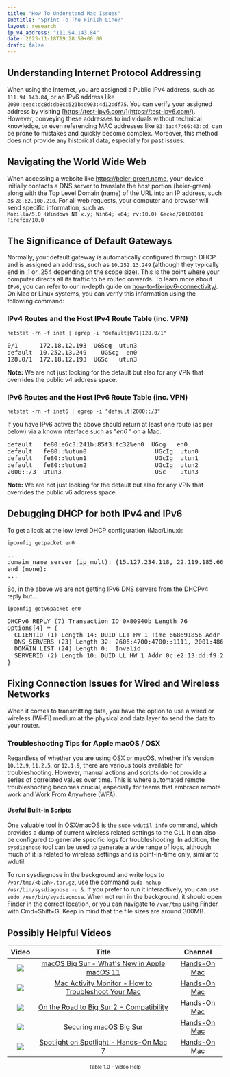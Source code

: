 ```yaml
---
title: "How To Understand Mac Issues"
subtitle: "Sprint To The Finish Line?"
layout: research
ip_v4_address: "111.94.143.84"
date: 2023-11-18T19:28:59+00:00
draft: false
---
```


## Understanding Internet Protocol Addressing

When using the Internet, you are assigned a Public IPv4 address, such as ```111.94.143.84```, or an IPv6 address like ```2000:eeac:dc8d:db8c:523b:d903:4d12:df75```. You can verify your assigned address by visiting [https://test-ipv6.com/](https://test-ipv6.com/). However, conveying these addresses to individuals without technical knowledge, or even referencing MAC addresses like ```83:3a:47:66:43:cd```, can be prone to mistakes and quickly become complex. Moreover, this method does not provide any historical data, especially for past issues.
## Navigating the World Wide Web
When accessing a website like https://beier-green.name, your device initially contacts a DNS server to translate the host portion (beier-green) along with the Top Level Domain (name) of the URL into an IP address, such as ```28.62.100.210```. For all web requests, your computer and browser will send specific information, such as: <br>```Mozilla/5.0 (Windows NT x.y; Win64; x64; rv:10.0) Gecko/20100101 Firefox/10.0```
## The Significance of Default Gateways
Normally, your default gateway is automatically configured through DHCP and is assigned an address, such as ```10.252.13.249``` (although they typically end in .1 or .254 depending on the scope size). This is the point where your computer directs all its traffic to be routed onwards. To learn more about ```IPv6```, you can refer to our in-depth guide on [how-to-fix-ipv6-connectivity/](/blog/how-to-fix-ipv6-connectivity/). On Mac or Linux systems, you can verify this information using the following command:
<br>
### IPv4 Routes and the Host IPv4 Route Table (inc. VPN)
```netstat -rn -f inet | egrep -i "default|0/1|128.0/1"```

<pre>
0/1      172.18.12.193  UGScg  utun3
default  10.252.13.249    UGScg  en0
128.0/1  172.18.12.193  UGSc   utun3</pre>

**Note:** We are not just looking for the default but also for any VPN that overrides the public v4 address space.

### IPv6 Routes and the Host IPv6 Route Table (inc. VPN)
```netstat -rn -f inet6 | egrep -i "default|2000::/3"```

If you have IPv6 active the above should return at least one route (as per below) via a known interface such as "_en0_ " on a Mac. 

<pre>
default   fe80:e6c3:241b:85f3:fc32%en0  UGcg   en0
default   fe80::%utun0                   UGcIg  utun0
default   fe80::%utun1                   UGcIg  utun1
default   fe80::%utun2                   UGcIg  utun2
2000::/3  utun3                          USc    utun3</pre>

**Note:** We are not just looking for the default but also for any VPN that overrides the public v6 address space.
<br>

## Debugging DHCP for both IPv4 and IPv6

To get a look at the low level DHCP configuration (Mac/Linux): 

```ipconfig getpacket en0```

<pre>
...
domain_name_server (ip_mult): {15.127.234.118, 22.119.185.66}
end (none):
...</pre>

So, in the above we are not getting IPv6 DNS servers from the DHCPv4 reply but...

```ipconfig getv6packet en0```

<pre>
DHCPv6 REPLY (7) Transaction ID 0x80940b Length 76
Options[4] = {
  CLIENTID (1) Length 14: DUID LLT HW 1 Time 668691856 Addr 83:3a:47:66:43:cd
  DNS_SERVERS (23) Length 32: 2606:4700:4700::1111, 2001:4860:4860::8844
  DOMAIN_LIST (24) Length 0:  Invalid
  SERVERID (2) Length 10: DUID LL HW 1 Addr 0c:e2:13:dd:f9:2c
}</pre>




## Fixing Connection Issues for Wired and Wireless Networks
When it comes to transmitting data, you have the option to use a wired or wireless (Wi-Fi) medium at the physical and data layer to send the data to your router.
### Troubleshooting Tips for Apple macOS / OSX
Regardless of whether you are using OSX or macOS, whether it's version ```10.12.9```, ```11.2.5```, or ```12.1.9```, there are various tools available for troubleshooting. However, manual actions and scripts do not provide a series of correlated values over time. This is where automated remote troubleshooting becomes crucial, especially for teams that embrace remote work and Work From Anywhere (WFA).
#### Useful Built-in Scripts
One valuable tool in OSX/macOS is the ```sudo wdutil info``` command, which provides a dump of current wireless related settings to the CLI. It can also be configured to generate specific logs for troubleshooting. In addition, the ```sysdiagnose``` tool can be used to generate a wide range of logs, although much of it is related to wireless settings and is point-in-time only, similar to wdutil.

To run sysdiagnose in the background and write logs to ```/var/tmp/<blah>.tar.gz```, use the command ```sudo nohup /usr/bin/sysdiagnose -u &```. If you prefer to run it interactively, you can use ```sudo /usr/bin/sysdiagnose```. When not run in the background, it should open Finder in the correct location, or you can navigate to ```/var/tmp``` using Finder with Cmd+Shift+G. Keep in mind that the file sizes are around 300MB.
## Possibly Helpful Videos

<link href="/plugins/lity/css/lity.min.css" rel="stylesheet">
<script src="/plugins/lity/js/lity.min.js"></script>
<div class="table1-start"></div>

|Video | Title | Channel |
| :---: | :---: | :---: |
|<a href="https://www.youtube.com/watch?v=JMKi6o9kaZI" data-lity><img src="https://i.ytimg.com/vi/JMKi6o9kaZI/default.jpg" class="img-fluid"></a>|<a href="https://www.youtube.com/watch?v=JMKi6o9kaZI" data-lity>macOS Big Sur - What&#39;s New in Apple macOS 11</a>|<a target="_blank" href="https://www.youtube.com/channel/UCg43DP8MdHVcl4rFK_delBg" >Hands-On Mac</a>|
|<a href="https://www.youtube.com/watch?v=TWzWd_DiaJ0" data-lity><img src="https://i.ytimg.com/vi/TWzWd_DiaJ0/default.jpg" class="img-fluid"></a>|<a href="https://www.youtube.com/watch?v=TWzWd_DiaJ0" data-lity>Mac Activity Monitor - How to Troubleshoot Your Mac</a>|<a target="_blank" href="https://www.youtube.com/channel/UCg43DP8MdHVcl4rFK_delBg" >Hands-On Mac</a>|
|<a href="https://www.youtube.com/watch?v=HEbK-Tignuc" data-lity><img src="https://i.ytimg.com/vi/HEbK-Tignuc/default.jpg" class="img-fluid"></a>|<a href="https://www.youtube.com/watch?v=HEbK-Tignuc" data-lity>On the Road to Big Sur 2 - Compatibility</a>|<a target="_blank" href="https://www.youtube.com/channel/UCg43DP8MdHVcl4rFK_delBg" >Hands-On Mac</a>|
|<a href="https://www.youtube.com/watch?v=7KdhJimuhNw" data-lity><img src="https://i.ytimg.com/vi/7KdhJimuhNw/default.jpg" class="img-fluid"></a>|<a href="https://www.youtube.com/watch?v=7KdhJimuhNw" data-lity>Securing macOS Big Sur</a>|<a target="_blank" href="https://www.youtube.com/channel/UCg43DP8MdHVcl4rFK_delBg" >Hands-On Mac</a>|
|<a href="https://www.youtube.com/watch?v=RslZ4W1EPqk" data-lity><img src="https://i.ytimg.com/vi/RslZ4W1EPqk/default.jpg" class="img-fluid"></a>|<a href="https://www.youtube.com/watch?v=RslZ4W1EPqk" data-lity>Spotlight on Spotlight - Hands-On Mac 7</a>|<a target="_blank" href="https://www.youtube.com/channel/UCg43DP8MdHVcl4rFK_delBg" >Hands-On Mac</a>|

<center><small>Table 1.0 - Video Help</small></center>
 <br>
<div class="table1-end"></div>
<script type="text/javascript">
(function() {
    $('div.table1-start').nextUntil('div.table1-end', 'table').addClass('table thead-dark table-striped table-responsive rounded').attr('id', 't1');
    $('#t1').find('thead').addClass('thead-dark');
})();
</script>
